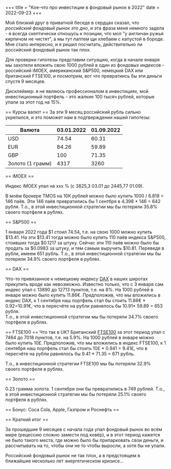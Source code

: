 +++
title = "Кое-что про инвестиции в фондовый рынок в 2022"
date = 2022-09-23
+++

Мой близкий друг в приватной беседе в сердцах сказал, что _российский фондовый рынок это дно_, и эта фраза меня немного задела - я всегда скептически отношусь к позиции, что мол "у англичан ружья кирпичом не чистят", а мы тут лаптем щи хлебаем с капустой в бороде. Мне стало интересно, и я решил посчитать, действительно ли российский фондовый рынок так плох. 

Для проверки гипотезы представим ситуацию, когда в начале января мы захотели вложить свою 1000 рублей в один из фондовых индексов - российский iMOEX, американский S&P500, немецкий DAX или британский FTSE100, и посмотрим, вот что превратиись бы эти деньги спустя 9 месяцев. 


Дисклеймер: я не являюсь профессионалом в инвестициях, мой инвестиционный портфель - это жалкие 100 тысяч рублей, которые упали за этот год на 15%. 

== Курсы валют == 
За эти 9 месяц российский рубль сильно укрепился, и это поможет нам в подтверждении нашей гипотезы:

| Валюта            | 03.01.2022 | 01.09.2022 | 
| ----------------- | ---------- | ---------- | 
| USD               | 74.54      | 60.31      |
| EUR               | 84.26      | 59.89      |
| GBP               | 100        | 71.35      |
| Золото (1 грамм)  | 4317       | 3260       |

== iMOEX ==

Индекс iMOEX упал на ххх % (с 3825,3 03.01 до 2445,77 01.09).

В моём брокере TMOS на 10К рублей можно было купить 1000 / 6.818 = 146 паёв. Эти 146 паёв превратились бы 1 сентбря в 4.398 * 146 = 642 рубля. Т.о., в этой инвестиционной стратегии мы бы потеряли 35.8% своего портфеля в рублях.

== S&P500 == 

1 января 2022 года $1 стоил 74.54, т.е. на свою 1000 можно купить $13.41. На эти $13.41 тогда можно было купить 110 паёв индекса S&P500, стоивших тогда $0.1217 за штуку. Сейчас эти 110 паёв можно было бы продать за $0.0983 за штуку, и тем самым выручить $10.81. Переведя в рубли, имеем 651 рубль. Т.о., в этой инвестиционной стратегии мы бы потеряли 34.9% своего портфеля в рублях.

 == DAX ==

Что-то привязанное к немецкому индексу [DAX](https://www.boerse-frankfurt.de/indices/dax) в наших широтах прикупить вроде как невозможно. Известно только, что с 3 января сам индекс упал с 13890 до 12713 пунктов, т.е. на 8%. На 1000 рублей в январе можно было купить 11.86€. Предположив, что мы вложились в индекс DAX, к 1 сентября наш портфель стал бы стоить 11.86€ * 0.92=10.91€, что в пересчёте на рубли равнялось бы 10.91* 59.89 = 653 рубля.   
Т.о., в этой инвестиционной стратегии мы бы потеряли 34.7% своего портфеля в рублях.


== FTSE100 ==
Что так в UK? Британский [FTSE100](https://ru.investing.com/indices/uk-100) за этот период упал с 7464 до 7018 пунктов, т.е. на 5.9%.  На 1000 рублей в январе можно было купить 10£. Предположив, что мы вложились в индекс FTSE100, к 1 сентября наш портфель стал бы стоить 10£ * 0.941 = 9.41£, что в пересчёте на рубли равнялось бы 9.41 * 71.35 = 671 рубль. 

Т.о., в инвестиционной стратегии FTSE100 мы бы потеряли 32.9% своего портфеля в рублях.


== Золото == 

0.23 грамма золота. 1 сентября они бы превратились в 749 рублей. Т.о., в этой инвестиционной стратегии мы бы потеряли 25.1% своего портфеля в рублях.



== Бонус: Coca Cola, Apple, Газпром и Роснефть ==





== Краткий итог == 

За прошедшие 9 месяцев с начала года упал фондовый рынок во всём мире (рецессию сложно замести под ковёр), и в этот период кажется не было такого места, где можно было бы припарковать свои деньги, и рассчитывать на то, чтобы они не то чтобы выросли, а хотя бы не упали. 

Российский фондовый рынок не так плох, а в предстоящем в ближайшие несколько лет энергетическом кризисе... 
